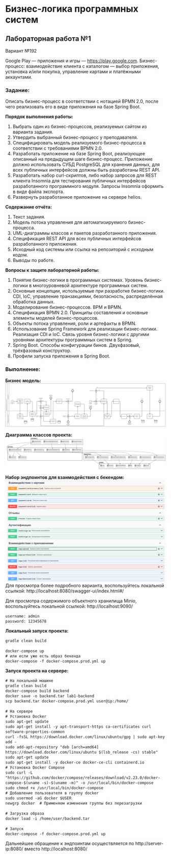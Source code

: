 # Бизнес-логика программных систем

## Лабораторная работа №1

Вариант №192

Google Play — приложения и игры — https://play.google.com. 
Бизнес-процесс: взаимодействие клиента с каталогом — выбор приложения, установка и/или покупка, управление картами и платёжными аккаунтами.

### Задание:

Описать бизнес-процесс в соответствии с нотацией BPMN 2.0, после чего реализовать его в виде приложения на базе Spring Boot.

**Порядок выполнения работы:**

1. Выбрать один из бизнес-процессов, реализуемых сайтом из варианта задания.
2. Утвердить выбранный бизнес-процесс у преподавателя.
3. Специфицировать модель реализуемого бизнес-процесса в соответствии с требованиями BPMN 2.0.
4. Разработать приложение на базе Spring Boot, реализующее описанный на предыдущем шаге бизнес-процесс. Приложение должно использовать СУБД PostgreSQL для хранения данных, для всех публичных интерфейсов должны быть разработаны REST API.
5. Разработать набор curl-скриптов, либо набор запросов для REST клиента Insomnia для тестирования публичных интерфейсов разработанного программного модуля. Запросы Insomnia оформить в виде файла экспорта.
6. Развернуть разработанное приложение на сервере helios.

**Содержание отчёта:**

1. Текст задания.
2. Модель потока управления для автоматизируемого бизнес-процесса.
3. UML-диаграммы классов и пакетов разработанного приложения.
4. Спецификация REST API для всех публичных интерфейсов разработанного приложения.
5. Исходный код системы или ссылка на репозиторий с исходным кодом.
6. Выводы по работе.

**Вопросы к защите лабораторной работы:**

1. Понятие бизнес-логики в программных системах. Уровень бизнес-логики в многоуровневой архитектуре программных систем.
2. Основные концепции, используемые при разработке бизнес-логики. CDI, IoC, управление транзакциями, безопасность, распределённая обработка данных.
3. Моделирование бизнес-процессов. BPM и BPMN.
4. Спецификация BPMN 2.0. Принципы составления и основные элементы моделей бизнес-процессов.
5. Объекты потока управления, роли и артефакты в BPMN.
6. Использование Spring Framework для реализации бизнес-логики. Реализация CDI и IoC. Связь уровня бизнес-логики с другими уровнями архитектуры программных систем в Spring.
7. Spring Boot. Способы конфигурации бинов. Двухфазовый, трёхфазовый конструктор.
8. Профили запуска приложения в Spring Boot.

### Выполнение:

**Бизнес модель:** 
![img.png](diagram.png)

**Диаграмма классов проекта:**
![img.png](diagram_of_classes.png)

**Набор эндпоинтов для взаимодействия с бекендом:**
![img.png](endpoints.png)
Для просмотра более подробного варианта, воспользуйтесь локальной ссылкой:
http://localhost:8080/swagger-ui/index.html#/

Для просмотра содержимого объектного хранилища Minio, воспользуйтесь локальной ссылкой:
http://localhost:9090/
```
username: admin
password: 12345678
```

**Локальный запуск проекта:** 
```
gradle clean build

docker-compose up
# или если уже есть образ бекенда
docker-compose -f docker-compose.prod.yml up
```

**Запуск проекта на сервере:**
```
# На локальной машине
gradle clean build
docker-compose build backend
docker save -o backend.tar lab1-backend
scp backend.tar docker-compose.prod.yml user@ip:/home/

# На сервере 
# Установка Docker
sudo apt-get update
sudo apt-get install -y apt-transport-https ca-certificates curl software-properties-common
curl -fsSL https://download.docker.com/linux/ubuntu/gpg | sudo apt-key add -
sudo add-apt-repository "deb [arch=amd64] https://download.docker.com/linux/ubuntu $(lsb_release -cs) stable"
sudo apt-get update
sudo apt-get install -y docker-ce docker-ce-cli containerd.io
# Установка Docker Compose
sudo curl -L "https://github.com/docker/compose/releases/download/v2.23.0/docker-compose-$(uname -s)-$(uname -m)" -o /usr/local/bin/docker-compose
sudo chmod +x /usr/local/bin/docker-compose
# Добавление пользователя в группу docker
sudo usermod -aG docker $USER
newgrp docker  # Применяем изменения группы без перезагрузки

# Загрузка образа
docker load -i /home/user/backend.tar

# Запуск
docker-compose -f docker-compose.prod.yml up
```
Дальнейшее обращение к эндпоинтам осуществляется по http://server-ip:8080/ вместо http://localhost:8080/